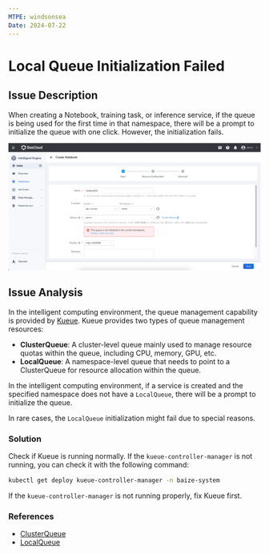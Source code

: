 ```yaml
---
MTPE: windsonsea
Date: 2024-07-22
---
```


# Local Queue Initialization Failed

## Issue Description

When creating a Notebook, training task, or inference service, if the queue is being used for
the first time in that namespace, there will be a prompt to initialize the queue with one click.
However, the initialization fails.

![local-queue-initialization-failed](./images/kueue-init-localqueue.png)

## Issue Analysis

In the intelligent computing environment, the queue management capability is provided by
[Kueue](https://kueue.sigs.k8s.io/). Kueue provides two types of queue management resources:

- **ClusterQueue**: A cluster-level queue mainly used to manage resource quotas within
  the queue, including CPU, memory, GPU, etc.
- **LocalQueue**: A namespace-level queue that needs to point to a ClusterQueue
  for resource allocation within the queue.

In the intelligent computing environment, if a service is created and the specified
namespace does not have a `LocalQueue`, there will be a prompt to initialize the queue.

In rare cases, the `LocalQueue` initialization might fail due to special reasons.

### Solution

Check if Kueue is running normally. If the `kueue-controller-manager` is not running,
you can check it with the following command:

```bash
kubectl get deploy kueue-controller-manager -n baize-system
```

If the `kueue-controller-manager` is not running properly, fix Kueue first.

### References

- [ClusterQueue](https://kueue.sigs.k8s.io/docs/concepts/cluster_queue/)
- [LocalQueue](https://kueue.sigs.k8s.io/docs/concepts/local_queue/)
